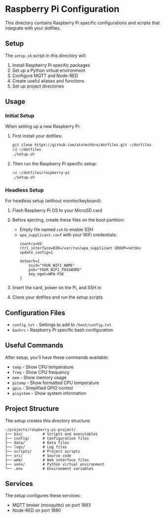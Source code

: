 # Raspberry Pi Configuration

This directory contains Raspberry Pi specific configurations and scripts that integrate with your dotfiles.

## Setup

The `setup.sh` script in this directory will:

1. Install Raspberry Pi specific packages
2. Set up a Python virtual environment
3. Configure MQTT and Node-RED
4. Create useful aliases and functions
5. Set up project directories

## Usage

### Initial Setup

When setting up a new Raspberry Pi:

1. First install your dotfiles:
   ```bash
   git clone https://github.com/atxtechbro/dotfiles.git ~/dotfiles
   cd ~/dotfiles
   ./setup.sh
   ```

2. Then run the Raspberry Pi specific setup:
   ```bash
   cd ~/dotfiles/raspberry-pi
   ./setup.sh
   ```

### Headless Setup

For headless setup (without monitor/keyboard):

1. Flash Raspberry Pi OS to your MicroSD card
2. Before ejecting, create these files on the boot partition:
   - Empty file named `ssh` to enable SSH
   - `wpa_supplicant.conf` with your WiFi credentials:
     ```
     country=US
     ctrl_interface=DIR=/var/run/wpa_supplicant GROUP=netdev
     update_config=1
     
     network={
         ssid="YOUR_WIFI_NAME"
         psk="YOUR_WIFI_PASSWORD"
         key_mgmt=WPA-PSK
     }
     ```

3. Insert the card, power on the Pi, and SSH in
4. Clone your dotfiles and run the setup scripts

## Configuration Files

- `config.txt` - Settings to add to `/boot/config.txt`
- `bashrc` - Raspberry Pi specific bash configuration

## Useful Commands

After setup, you'll have these commands available:

- `temp` - Show CPU temperature
- `freq` - Show CPU frequency
- `mem` - Show memory usage
- `pitemp` - Show formatted CPU temperature
- `gpio` - Simplified GPIO control
- `pisystem` - Show system information

## Project Structure

The setup creates this directory structure:

```
~/projects/raspberry-pi-project/
├── bin/         # Scripts and executables
├── config/      # Configuration files
├── data/        # Data files
├── logs/        # Log files
├── scripts/     # Project scripts
├── src/         # Source code
├── web/         # Web interface files
├── venv/        # Python virtual environment
└── .env         # Environment variables
```

## Services

The setup configures these services:

- MQTT broker (mosquitto) on port 1883
- Node-RED on port 1880
